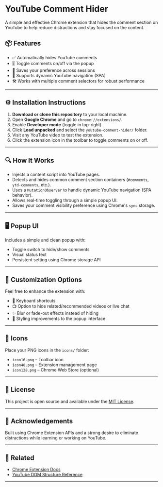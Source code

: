 # YouTube Comment Hider

A simple and effective Chrome extension that hides the comment section on YouTube to help reduce distractions and stay focused on the content.

## 📦 Features

- ✅ Automatically hides YouTube comments
- 🎚️ Toggle comments on/off via the popup
- 💾 Saves your preference across sessions
- 🔁 Supports dynamic YouTube navigation (SPA)
- 🛠️ Works with multiple comment selectors for robust performance

---

## ⚙️ Installation Instructions

1. **Download or clone this repository** to your local machine.
2. Open **Google Chrome** and go to `chrome://extensions/`.
3. Enable **Developer mode** (toggle in top-right).
4. Click **Load unpacked** and select the `youtube-comment-hider/` folder.
5. Visit any YouTube video to test the extension.
6. Click the extension icon in the toolbar to toggle comments on or off.

---

## 🔍 How It Works

- Injects a content script into YouTube pages.
- Detects and hides common comment section containers (`#comments`, `ytd-comments`, etc.).
- Uses a `MutationObserver` to handle dynamic YouTube navigation (SPA behavior).
- Allows real-time toggling through a simple popup UI.
- Saves your comment visibility preference using Chrome's `sync` storage.

---

## 🖥️ Popup UI

Includes a simple and clean popup with:

- Toggle switch to hide/show comments
- Visual status text
- Persistent setting using Chrome storage API

---

## 🧩 Customization Options

Feel free to enhance the extension with:

- 🔑 Keyboard shortcuts
- 📺 Option to hide related/recommended videos or live chat
- ✨ Blur or fade-out effects instead of hiding
- 🎨 Styling improvements to the popup interface

---

## 📸 Icons

Place your PNG icons in the `icons/` folder:
- `icon16.png` – Toolbar icon
- `icon48.png` – Extension management page
- `icon128.png` – Chrome Web Store (optional)

---

## 📝 License

This project is open source and available under the [MIT License](LICENSE).

---

## 🙌 Acknowledgements

Built using Chrome Extension APIs and a strong desire to eliminate distractions while learning or working on YouTube.

---

## 🔗 Related

- [Chrome Extension Docs](https://developer.chrome.com/docs/extensions/)
- [YouTube DOM Structure Reference](https://developers.google.com/youtube)

---


